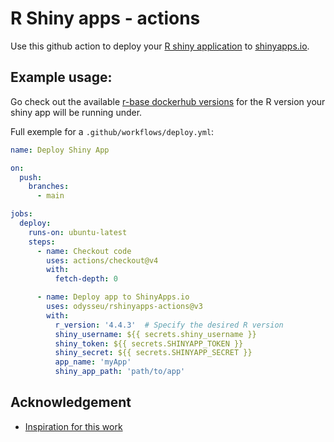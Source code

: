 # R Shiny apps - actions


Use this github action to deploy your [R shiny application](https://shiny.posit.co/) to [shinyapps.io](https://www.shinyapps.io/).

## Example usage:

Go check out the available [r-base dockerhub versions](https://hub.docker.com/_/r-base/tags) for the R version your shiny app will be running under.

Full exemple for a `.github/workflows/deploy.yml`:

```yml
name: Deploy Shiny App

on:
  push:
    branches:
      - main

jobs:
  deploy:
    runs-on: ubuntu-latest
    steps:
      - name: Checkout code
        uses: actions/checkout@v4
        with:
          fetch-depth: 0

      - name: Deploy app to ShinyApps.io
        uses: odysseu/rshinyapps-actions@v3
        with:
          r_version: '4.4.3'  # Specify the desired R version
          shiny_username: ${{ secrets.shiny_username }}
          shiny_token: ${{ secrets.SHINYAPP_TOKEN }}
          shiny_secret: ${{ secrets.SHINYAPP_SECRET }}
          app_name: 'myApp'
          shiny_app_path: 'path/to/app'

```

## Acknowledgement

- [Inspiration for this work](https://github.com/qwert666/shinyapps-actions)
